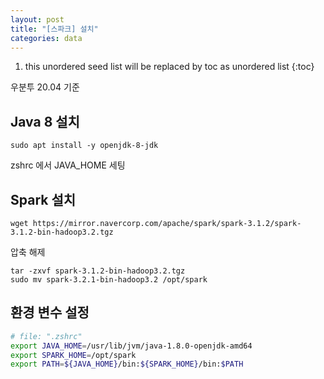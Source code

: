 ```yaml
---
layout: post
title: "[스파크] 설치"
categories: data
---
```


1. this unordered seed list will be replaced by toc as unordered list
{:toc}

우분투 20.04 기준

## Java 8 설치

```
sudo apt install -y openjdk-8-jdk
```

zshrc 에서 JAVA_HOME 세팅

## Spark 설치

```
wget https://mirror.navercorp.com/apache/spark/spark-3.1.2/spark-3.1.2-bin-hadoop3.2.tgz
```

압축 해제

```
tar -zxvf spark-3.1.2-bin-hadoop3.2.tgz
sudo mv spark-3.2.1-bin-hadoop3.2 /opt/spark
```

## 환경 변수 설정

~~~bash
# file: ".zshrc"
export JAVA_HOME=/usr/lib/jvm/java-1.8.0-openjdk-amd64
export SPARK_HOME=/opt/spark
export PATH=${JAVA_HOME}/bin:${SPARK_HOME}/bin:$PATH
~~~


